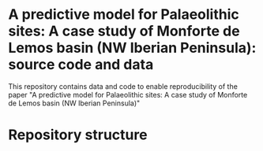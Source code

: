 # A predictive model for Palaeolithic sites: A case study of Monforte de Lemos basin (NW Iberian Peninsula): source code and data
This repository contains data and code to enable reproducibility of the paper "A predictive model for Palaeolithic sites: A case study of Monforte de Lemos basin (NW Iberian Peninsula)"

# Repository structure
